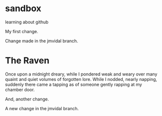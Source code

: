 sandbox
=======

learning about github

My first change.

Change made in the jmvidal branch.

The Raven
=========

Once upon a midnight dreary, while I pondered weak and weary
over many quaint and quiet volumes of forgotten lore.
While I nodded, nearly napping, suddenly there came a tapping
as of someone gently rapping at my chamber door.


And, another change.

A new change in the jmvidal branch.
